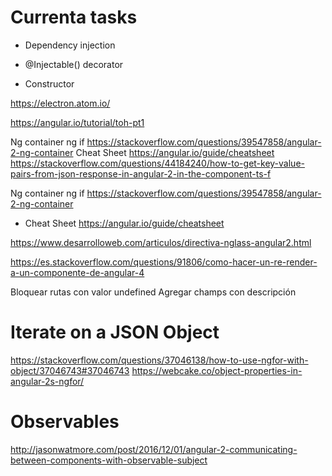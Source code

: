 
# Currenta tasks
- Dependency injection

- @Injectable() decorator

- Constructor

https://electron.atom.io/

https://angular.io/tutorial/toh-pt1

Ng container ng if
https://stackoverflow.com/questions/39547858/angular-2-ng-container
Cheat Sheet
https://angular.io/guide/cheatsheet
https://stackoverflow.com/questions/44184240/how-to-get-key-value-pairs-from-json-response-in-angular-2-in-the-component-ts-f

Ng container ng if
https://stackoverflow.com/questions/39547858/angular-2-ng-container
- Cheat Sheet
https://angular.io/guide/cheatsheet

https://www.desarrolloweb.com/articulos/directiva-nglass-angular2.html

https://es.stackoverflow.com/questions/91806/como-hacer-un-re-render-a-un-componente-de-angular-4

Bloquear rutas con valor undefined
Agregar champs con descripción


# Iterate on a JSON Object
https://stackoverflow.com/questions/37046138/how-to-use-ngfor-with-object/37046743#37046743
https://webcake.co/object-properties-in-angular-2s-ngfor/

# Observables

http://jasonwatmore.com/post/2016/12/01/angular-2-communicating-between-components-with-observable-subject